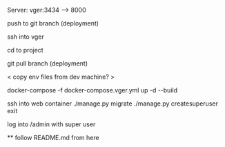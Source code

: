 Server: vger:3434 --> 8000

push to git branch (deployment)

ssh into vger

cd to project

git pull branch (deployment)

< copy env files from dev machine? >

docker-compose -f docker-compose.vger.yml up -d --build

ssh into web container
	./manage.py migrate
	./manage.py createsuperuser
	exit

log into /admin with super user

** follow README.md from here